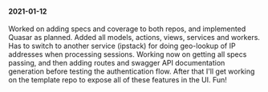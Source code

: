 #### 2021-01-12

Worked on adding specs and coverage to both repos, and implemented Quasar as planned. Added all models, actions, views, services and workers. Has to switch to another service (ipstack) for doing geo-lookup of IP addresses when processing sessions. Working now on getting all specs passing, and then adding routes and swagger API documentation generation before testing the authentication flow. After that I'll get working on the template repo to expose all of these features in the UI. Fun!